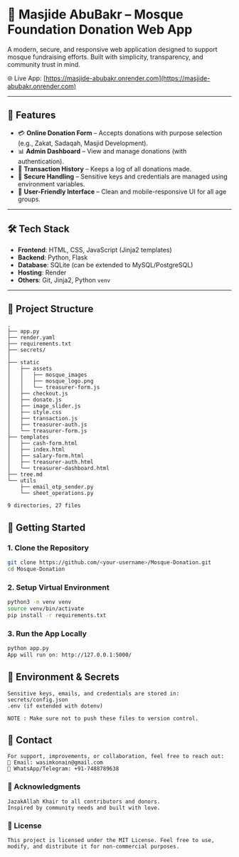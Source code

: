 # 🕌 Masjide AbuBakr – Mosque Foundation Donation Web App

A modern, secure, and responsive web application designed to support mosque fundraising efforts. Built with simplicity, transparency, and community trust in mind.

🌐 Live App: [https://masjide-abubakr.onrender.com](https://masjide-abubakr.onrender.com)

---

## 📌 Features

- 💳 **Online Donation Form** – Accepts donations with purpose selection (e.g., Zakat, Sadaqah, Masjid Development).
- 📊 **Admin Dashboard** – View and manage donations (with authentication).
- 📜 **Transaction History** – Keeps a log of all donations made.
- 🔐 **Secure Handling** – Sensitive keys and credentials are managed using environment variables.
- 🎨 **User-Friendly Interface** – Clean and mobile-responsive UI for all age groups.

---

## 🛠️ Tech Stack

- **Frontend**: HTML, CSS, JavaScript (Jinja2 templates)
- **Backend**: Python, Flask
- **Database**: SQLite (can be extended to MySQL/PostgreSQL)
- **Hosting**: Render
- **Others**: Git, Jinja2, Python `venv`

---

## 📂 Project Structure
```
.
├── app.py
├── render.yaml
├── requirements.txt
├── secrets/
│   
├── static
│   ├── assets
│   │   ├── mosque_images
│   │   ├── mosque_logo.png
│   │   └── treasurer-form.js
│   ├── checkout.js
│   ├── donate.js
│   ├── image_slider.js
│   ├── style.css
│   ├── transaction.js
│   ├── treasurer-auth.js
│   └── treasurer-form.js
├── templates
│   ├── cash-form.html
│   ├── index.html
│   ├── salary-form.html
│   ├── treasurer-auth.html
│   └── treasurer-dashboard.html
├── tree.md
└── utils
    ├── email_otp_sender.py
    └── sheet_operations.py

9 directories, 27 files
```

## 🚀 Getting Started

### 1. Clone the Repository

```bash
git clone https://github.com/<your-username>/Mosque-Donation.git
cd Mosque-Donation
```

### 2. Setup Virtual Environment
```bash
python3 -m venv venv
source venv/bin/activate
pip install -r requirements.txt
```

### 3. Run the App Locally
```bash 
python app.py
App will run on: http://127.0.0.1:5000/
```

## 🔐 Environment & Secrets
```
Sensitive keys, emails, and credentials are stored in:
secrets/config.json
.env (if extended with dotenv)

NOTE : Make sure not to push these files to version control.
```

## 📧 Contact
```
For support, improvements, or collaboration, feel free to reach out:
📩 Email: wasimkonain@gmail.com
📱 WhatsApp/Telegram: +91-7488789638
```
### 🤝 Acknowledgments
```
JazakAllah Khair to all contributors and donors.
Inspired by community needs and built with love.
```

### 📜 License
```
This project is licensed under the MIT License. Feel free to use, modify, and distribute it for non-commercial purposes.
```

